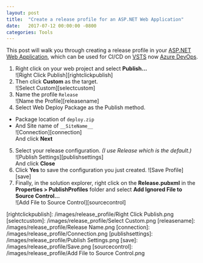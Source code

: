 ```yaml
---
layout: post
title:  "Create a release profile for an ASP.NET Web Application"
date:   2017-07-12 00:00:00 -0800
categories: Tools
---
```


This post will walk you through creating a release profile in your [ASP.NET Web Application](https://docs.microsoft.com/en-us/dotnet/framework/develop-web-apps-with-aspnet), which can be used for CI/CD on [VSTS](https://www.visualstudio.com/team-services/) now [Azure DevOps](https://azure.microsoft.com/en-us/services/devops/).
1. Right click on your web project and select __Publish...__  
![Right Click Publish][rightclickpublish]  
2. Then click __Custom__ as the target.  
![Select Custom][selectcustom]
3. Name the profile `Release`  
![Name the Profile][releasename]
4. Select Web Deploy Package as the Publish method.  
  * Package location of `deploy.zip`
  * And Site name of `__SiteName__`  
![Connection][connection]  
And click __Next__
5. Select your release configuration. *(I use Release which is the default.)*  
![Publish Settings][publishsettings]  
And click __Close__
6. Click __Yes__ to save the configuration you just created.
![Save Profile][save]
7. Finally, in the solution explorer, right click on the __Release.pubxml__ in the __Properties > PublishProfiles__ folder and select __Add Ignored File to Source Control...__  
![Add File to Source Control][sourcecontrol]


[rightclickpublish]: /images/release_profile/Right Click Publish.png
[selectcustom]: /images/release_profile/Select Custom.png
[releasename]: /images/release_profile/Release Name.png
[connection]: /images/release_profile/Connection.png
[publishsettings]: /images/release_profile/Publish Settings.png
[save]: /images/release_profile/Save.png
[sourcecontrol]: /images/release_profile/Add File to Source Control.png
